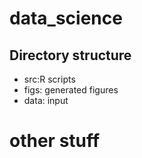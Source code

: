 # data_science
## Directory structure
* src:R scripts
* figs: generated figures
* data: input 

# other stuff
